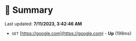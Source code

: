 # 📖 Summary
Last updated: **7/11/2023, 3:42:46 AM**

- `GET` [https://google.com](https://google.com) - **Up** (198ms)
